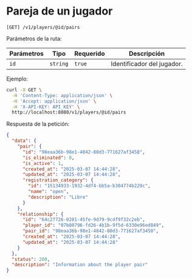 # Pareja de un jugador

```
[GET] /v1/players/@id/pairs
```

Parámetros de la ruta:

| Parámetros | Tipo | Requerido | Descripción |
| ---------- | ---- | --------- | ----------- |
| `id` | `string` | `true` | Identificador del jugador. |

Ejemplo:

```bash
curl -X GET \
  -H 'Content-Type: application/json' \
  -H 'Accept: application/json' \
  -H 'X-API-KEY: API_KEY' \
  http://localhost:8080/v1/players/@id/pairs
```

Respuesta de la petición:

```json
{
  "data": {
    "pair": {
      "id": "98eaa36b-98e1-4842-80d3-771627af3458",
      "is_eliminated": 0,
      "is_active": 1,
      "created_at": "2025-03-07 14:44:28",
      "updated_at": "2025-03-07 14:44:28",
      "registration_category": {
        "id": "15134933-1932-4df4-bb5a-b304774b229c",
        "name": "open",
        "description": "Libre"
      }
    },
    "relationship": {
      "id": "64c27726-0281-45fe-9d79-9cdf9f32c2eb",
      "player_id": "07b80796-fd26-4b1b-9f5d-6330e96ed849",
      "pair_id": "98eaa36b-98e1-4842-80d3-771627af3458",
      "created_at": "2025-03-07 14:44:28",
      "updated_at": "2025-03-07 14:44:28"
    }
  },
  "status": 200,
  "description": "Information about the player pair"
}
```
